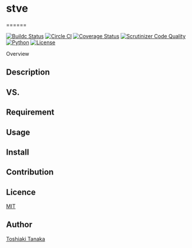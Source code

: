 # stve
======

[![Buildc Status](https://travis-ci.org/TE-ToshiakiTanaka/stve.svg?branch=master)](https://travis-ci.org/TE-ToshiakiTanaka/stve)
[![Circle CI](https://circleci.com/gh/TE-ToshiakiTanaka/stve.svg?style=shield&circle-token=%bdf82d163838fa4b778ba80070709726b18b7887)](https://circleci.com/gh/TE-ToshiakiTanaka/stve)
[![Coverage Status](https://coveralls.io/repos/github/TE-ToshiakiTanaka/stve/badge.svg?branch=master)](https://coveralls.io/github/TE-ToshiakiTanaka/stve?branch=master)
[![Scrutinizer Code Quality](https://scrutinizer-ci.com/g/TE-ToshiakiTanaka/stve/badges/quality-score.png?b=master)](https://scrutinizer-ci.com/g/TE-ToshiakiTanaka/stve/?branch=master)
[![Python](https://img.shields.io/badge/python-2.7-blue.svg)](https://www.python.org/download/releases/2.7/)
[![License](https://img.shields.io/badge/license-MIT-yellow.svg)](https://github.com/TE-ToshiakiTanaka/stve/blob/master/LICENSE)

Overview

## Description

## VS.

## Requirement

## Usage

## Install

## Contribution

## Licence

[MIT](https://github.com/TE-ToshiakiTanaka/stve/blob/master/LICENSE)

## Author

[Toshiaki Tanaka](https://github.com/TE-ToshiakiTanaka)
